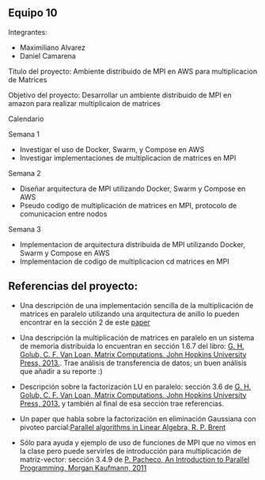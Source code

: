 ## Equipo 10

Integrantes:

* Maximiliano Alvarez
* Daniel Camarena

Titulo del proyecto: Ambiente distribuido de MPI en AWS para multiplicacion de Matrices

Objetivo del proyecto: Desarrollar un ambiente distribuido de MPI en amazon para realizar multiplicaion de matrices

Calendario

Semana 1
* Investigar el uso de Docker, Swarm, y Compose en AWS
* Investigar implementaciones de multiplicacion de matrices en MPI

Semana 2
* Diseñar arquitectura de MPI utilizando Docker, Swarm y Compose en AWS
* Pseudo codigo de multiplicación de matrices en MPI, protocolo de comunicacion entre nodos

Semana 3
* Implementacion de arquitectura distribuida de MPI utilizando Docker, Swarm y Compose en AWS
* Implementacion de codigo de multiplicacion cd matrices en MPI

## Referencias del proyecto:

* Una descripción de una implementación sencilla de la multiplicación de matrices en paralelo utilizando una arquitectura de anillo lo pueden encontrar en la sección 2 de este [paper](https://www.researchgate.net/publication/2685119_An_Analysis_Of_Parallel_Implementations_Of_The_Block-Jacobi_Algorithm_For_Computing_The_Svd)

* Una descripción la multiplicación de matrices en paralelo en un sistema de memoria distribuida lo encuentran en sección 1.6.7 del libro: [G. H. Golub, C. F. Van Loan, Matrix Computations. John Hopkins University Press, 2013.](http://web.mit.edu/ehliu/Public/sclark/Golub%20G.H.,%20Van%20Loan%20C.F.-%20Matrix%20Computations.pdf). Trae análisis de transferencia de datos; un buen análisis que añadir a su reporte :)

* Descripción sobre la factorización LU en paralelo: sección 3.6 de [G. H. Golub, C. F. Van Loan, Matrix Computations. John Hopkins University Press, 2013.](http://web.mit.edu/ehliu/Public/sclark/Golub%20G.H.,%20Van%20Loan%20C.F.-%20Matrix%20Computations.pdf) y también al final de esa sección trae referencias.

* Un paper que habla sobre la factorización en eliminación Gaussiana con pivoteo parcial:[Parallel algorithms in Linear Algebra, R. P. Brent](http://citeseerx.ist.psu.edu/viewdoc/download?doi=10.1.1.56.3732&rep=rep1&type=pdf) 

* Sólo para ayuda y ejemplo de uso de funciones de MPI que no vimos en la clase pero puede servirles de introducción para multiplicación de matriz-vector: sección 3.4.9 de [P. Pacheco, An Introduction to Parallel Programming, Morgan Kaufmann, 2011](https://www.dc.uba.ar/materias/escuela-complutense/2012/pacheco2011)




